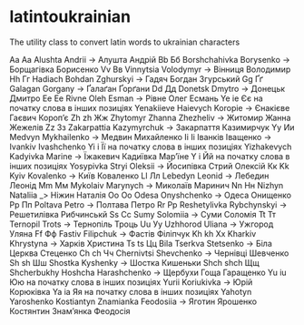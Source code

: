 # latintoukrainian
The utility class to convert latin words to ukrainian characters

  Aа Аа Alushta Andrii -> Алушта Андрій 
  Bb Бб Borshchahivkа Borysenko -> Борщагівка Борисенко 
  Vv Вв Vinnytsia Volodymyr -> Вінниця Володимир 
  Hh Гг Hadiach Bohdan Zghurskyi -> Гадяч Богдан Згурський 
  Gg Ґґ Galagan Gorgany -> Ґалаґан Ґорґани 
 Dd Дд Donetsk Dmytro -> Донецьк Дмитро 
 Eе Ее Rivne Oleh Esman -> Рівне Олег Есмань 
 Ye ie Єє на початку слова в інших позиціях Yenakiieve Haievych Koropie -> Єнакієве Гаєвич Короп’є 
 Zh zh Жж Zhytomyr Zhanna Zhezheliv -> Житомир Жанна Жежелів 
 Zz Зз Zakarpattia Kazymyrchuk -> Закарпаття Казимирчук 
 Yy Ии Medvyn Mykhailenko -> Медвин Михайленко
 Іі Ii Іванків Іващенко -> Ivankiv Ivashchenko
 Yi i Її на початку слова в інших позиціях Yizhakevych Kadyivka Marine -> Їжакевич Кадиївка Мар’їне
 Y i Йй на початку слова в інших позиціях Yosypivka Stryi Oleksii -> Йосипівка Стрий Олексій
 Кк Kk Kyiv Kovalenko -> Київ Коваленко
 Ll Лл Lebedyn Leonid -> Лебедин Леонід
 Mm Мм Mykolaiv Marynych -> Миколаїв Маринич
 Nn Нн Nizhyn Nataliіa _> Ніжин Наталія
 Oo Оо Odesa Onyshchenko -> Одеса Онищенко
 Pp Пп Poltava Petro -> Полтава Петро
 Rr Рр Reshetylivka Rybchynskyi -> Решетилівка Рибчинськй
 Ss Сс Sumy Solomiia -> Суми Соломія
 Tt Тт Ternopil Trots -> Тернопіль Троць
 Uu Уу Uzhhorod Uliana -> Ужгород Уляна
 Ff Фф Fastiv Filipchuk -> Фастів Філіпчук
 Kh kh Хх Kharkiv Khrystyna -> Харків Христина
 Ts ts Цц Bila Tserkva Stetsenko -> Біла Церква Стеценко 
 Ch ch Чч Chernivtsi Shevchenko -> Чернівці Шевченко 
 Sh sh Шш Shostka Kyshenky -> Шостка Кишеньки
 Shch shch Щщ Shcherbukhy Hoshcha Harashchenko -> Щербухи Гоща Гаращенко 
 Yu іu Юю на початку слова в інших позиціях  Yurii Koriukivka -> Юрій Корюківка
 Ya ia Яя на початку слова в інших позиціях Yahotyn Yaroshenko Kostiantyn Znamianka Feodosiia -> Яготин Ярошенко Костянтин Знам’янка Феодосія
